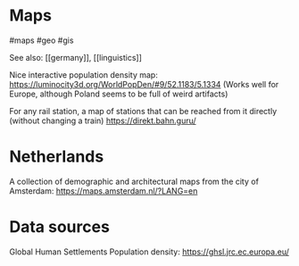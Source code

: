 # Maps

#maps #geo #gis

See also: [[germany]], [[linguistics]]

Nice interactive population density map: https://luminocity3d.org/WorldPopDen/#9/52.1183/5.1334
(Works well for Europe, although Poland seems to be full of weird artifacts)

For any rail station, a map of stations that can be reached from it directly (without changing a train)
https://direkt.bahn.guru/

# Netherlands

A collection of demographic and architectural maps from the city of Amsterdam: https://maps.amsterdam.nl/?LANG=en

# Data sources

Global Human Settlements Population density: https://ghsl.jrc.ec.europa.eu/ 